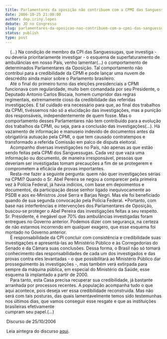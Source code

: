 ```yaml
---
title: Parlamentares da oposição não contribuem com a CPMI das Sanguessugas
date: 2006-10-25 21:00:00
author: dep.iriny.lopes
debate: JD no Congresso
slug: parlamentares-da-oposicao-nao-contribuem-com-a-cpmi-das-sanguessugas
status: publish 
type: post
---
```


    (...) Na condição de membro da CPI das Sanguessugas, que investiga - ou deveria prioritariamente investigar - o esquema de superfaturamento de ambulâncias em nosso País, venho lamentar(...) o comportamento de determinados Parlamentares da Oposição. Tal comportamento não contribui para a credibilidade da CPMI e pode lançar uma nuvem de descrédito ainda maior sobre o Parlamento brasileiro.  
    Até o final do primeiro turno das eleições presidenciais a CPMI funcionava com regularidade, muito bem comandada por seu Presidente, o Deputado Antonio Carlos Biscaia, homem cumpridor das regras regimentais, extremamente cioso da credibilidade das referidas investigações. E tal cuidado era necessário para que, ao final dos trabalhos da CPMI, tivéssemos não só a elucidação das investigações, mas a punição dos responsáveis, independentemente de quem fosse. Mas o comportamento desses Parlamentares não tem contribuído para a evolução dos trabalhos da CPMI, ou seja, para a conclusão das investigações(...). Há vazamento de informação e manuseio indevido de documentos antes da obrigatória autuação pela CPMI, o que tem causado contratempos e transformado a referida Comissão em palco de disputa eleitoral.   
    Acompanho diversas investigações no País, não apenas as que estão sendo feitas pela CPMI dos Sanguessugas. Cada vez que vaza uma informação ou documento, de maneira irresponsável, pessoas que deveriam ser investigadas tomam precauções a fim de se protegerem e comprometem a eficácia de provas importantes.   
    Resta-me fazer a seguinte pergunta: quem não quer investigações sérias na CPMI? Quando o Sr. Abel Pereira se negou a comparecer pela primeira vez à Polícia Federal, já havia indícios, com base em depoimentos e documentos, da participação desse senhor ligado inequivocamente ao PSDB e aos ex-Ministros José Serra e Barjas Negri. Mas ele foi beneficiado quando de sua segunda convocação pela Polícia Federal. \*Portanto, com base nas interferências e intervenções dos Parlamentares de Oposição, buscou-se proteger o Abel Pereira das investigações feitas a seu respeito. Sr. Presidente, é inegável que 70% das ambulâncias investigadas foram entregues no Governo anterior. Podemos dizer com segurança, na certeza de não estarmos incorrendo em qualquer exagero, que esse esquema foi montado no Governo anterior.   
    É responsabilidade da CPI concluir com consistência e credibilidade suas investigações e apresentá-las ao Ministério Público e às Corregedorias do Senado e da Câmara suas conclusões. Dessa forma, o Brasil não só tomará conhecimento das responsabilidades de cada um dos investigados e das provas contra eles levantadas - o que possibilitará ao Ministério Público dar prosseguimento às investigações -, mas também verá extirpada para sempre da máquina pública, em especial do Ministério da Saúde, esse esquema lá implantado a partir de 2000.   
    Para tanto, esta Casa precisa recuperar sua credibilidade, já bastante arranhada por processos recentes. A população acompanha tudo o que aqui acontece, pois deseja ver essa credibilidade reconstruída. Mas não será com tais posturas, das quais lamentavelmente temos sido testemunhas nos últimos dias, que vamos conseguir esse resgate e que as instituições brasileiras efetivamente  
cumpram seu papel.(...)  
  
 Discurso de 25/10/2006  
  
 Leia aíntegra do discurso [aqui](http://www.camara.gov.br/internet/plenario/notas/ordinari/v251006.pdf).
